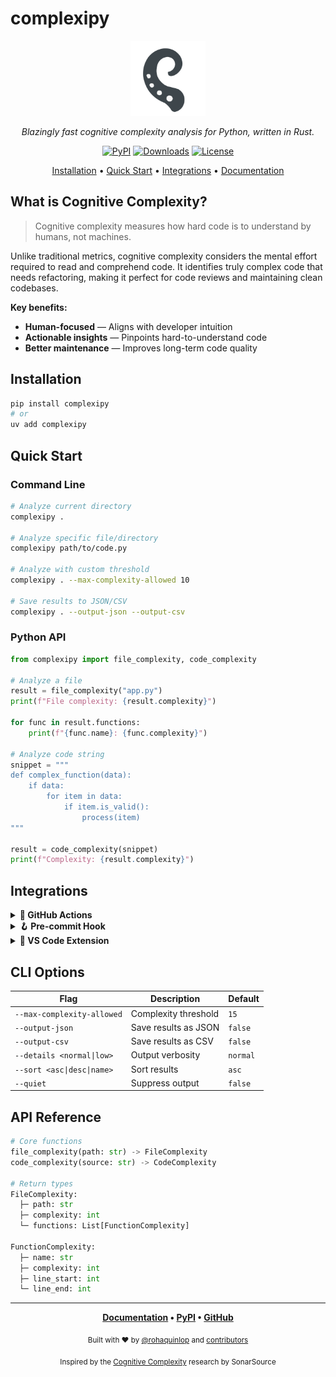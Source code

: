 # complexipy

<div align="center">
  <img src="docs/img/complexipy_icon.svg" alt="complexipy" width="120" height="120">
  
  <p><em>Blazingly fast cognitive complexity analysis for Python, written in Rust.</em></p>

  <p>
    <a href="https://pypi.org/project/complexipy"><img src="https://img.shields.io/pypi/v/complexipy?color=blue&style=flat-square" alt="PyPI"></a>
    <a href="https://pepy.tech/project/complexipy"><img src="https://static.pepy.tech/badge/complexipy" alt="Downloads"></a>
    <a href="https://github.com/rohaquinlop/complexipy/blob/main/LICENSE"><img src="https://img.shields.io/github/license/rohaquinlop/complexipy?style=flat-square" alt="License"></a>
  </p>

  <p>
    <a href="#installation">Installation</a> •
    <a href="#quick-start">Quick Start</a> •
    <a href="#integrations">Integrations</a> •
    <a href="https://rohaquinlop.github.io/complexipy/">Documentation</a>
  </p>
</div>

## What is Cognitive Complexity?

> Cognitive complexity measures how hard code is to understand by humans, not machines.

Unlike traditional metrics, cognitive complexity considers the mental effort required to read and comprehend code. It identifies truly complex code that needs refactoring, making it perfect for code reviews and maintaining clean codebases.

**Key benefits:**
- **Human-focused** — Aligns with developer intuition
- **Actionable insights** — Pinpoints hard-to-understand code
- **Better maintenance** — Improves long-term code quality

## Installation

```bash
pip install complexipy
# or
uv add complexipy
```

## Quick Start

### Command Line

```bash
# Analyze current directory
complexipy .

# Analyze specific file/directory
complexipy path/to/code.py

# Analyze with custom threshold
complexipy . --max-complexity-allowed 10

# Save results to JSON/CSV
complexipy . --output-json --output-csv
```

### Python API

```python
from complexipy import file_complexity, code_complexity

# Analyze a file
result = file_complexity("app.py")
print(f"File complexity: {result.complexity}")

for func in result.functions:
    print(f"{func.name}: {func.complexity}")

# Analyze code string
snippet = """
def complex_function(data):
    if data:
        for item in data:
            if item.is_valid():
                process(item)
"""

result = code_complexity(snippet)
print(f"Complexity: {result.complexity}")
```

## Integrations

<details>
<summary><strong>🔧 GitHub Actions</strong></summary>

```yaml
- uses: rohaquinlop/complexipy-action@v2
  with:
    paths: .
    max_complexity_allowed: 10
    output_json: true
```

</details>

<details>
<summary><strong>🪝 Pre-commit Hook</strong></summary>

```yaml
repos:
- repo: https://github.com/rohaquinlop/complexipy-pre-commit
  rev: v3.0.0
  hooks:
    - id: complexipy
```

</details>

<details>
<summary><strong>🔌 VS Code Extension</strong></summary>

Install from the [marketplace](https://marketplace.visualstudio.com/items?itemName=rohaquinlop.complexipy) for real-time complexity analysis with visual indicators.

</details>

## CLI Options

| Flag | Description | Default |
|------|-------------|---------|
| `--max-complexity-allowed` | Complexity threshold | `15` |
| `--output-json` | Save results as JSON | `false` |
| `--output-csv` | Save results as CSV | `false` |
| `--details <normal\|low>` | Output verbosity | `normal` |
| `--sort <asc\|desc\|name>` | Sort results | `asc` |
| `--quiet` | Suppress output | `false` |

## API Reference

```python
# Core functions
file_complexity(path: str) -> FileComplexity
code_complexity(source: str) -> CodeComplexity

# Return types
FileComplexity:
  ├─ path: str
  ├─ complexity: int  
  └─ functions: List[FunctionComplexity]

FunctionComplexity:
  ├─ name: str
  ├─ complexity: int
  ├─ line_start: int
  └─ line_end: int
```

---

<div align="center">

**[Documentation](https://rohaquinlop.github.io/complexipy/) • [PyPI](https://pypi.org/project/complexipy/) • [GitHub](https://github.com/rohaquinlop/complexipy)**

<sub>Built with ❤️ by <a href="https://github.com/rohaquinlop">@rohaquinlop</a> and <a href="https://github.com/rohaquinlop/complexipy/graphs/contributors">contributors</a></sub>

<sub>Inspired by the <a href="https://www.sonarsource.com/resources/cognitive-complexity/">Cognitive Complexity</a> research by SonarSource</sub>

</div>
